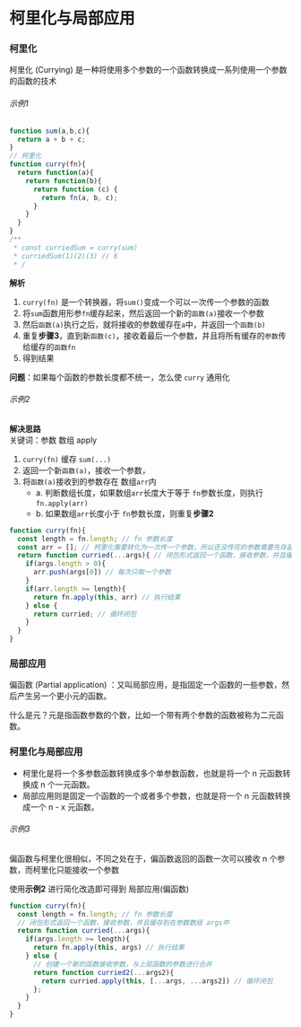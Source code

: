 <TitleList></TitleList>

# 柯里化与局部应用

### 柯里化
柯里化 (Currying) 是一种将使用多个参数的一个函数转换成一系列使用一个参数的函数的技术
###### 示例1
```js
function sum(a,b,c){
  return a + b + c;
}
// 柯里化
function curry(fn){
  return function(a){
    return function(b){
      return function (c) {
        return fn(a, b, c);
      }
    }
  }
}
/**
 * const curriedSum = curry(sum)
 * curriedSum(1)(2)(3) // 6
 * /
```
**解析**  
1. `curry(fn)` 是一个转换器，将`sum()`变成一个可以一次传一个参数的函数
2.  将`sum`函数用形参`fn`缓存起来，然后返回一个新的`函数(a)`接收一个参数
3. 然后`函数(a)`执行之后，就将接收的参数缓存在`a`中，并返回一个`函数(b)`
4. 重复**步骤3**，直到新`函数(c)`，接收着最后一个参数，并且将所有缓存的`参数`传给缓存的`函数fn`
5. 得到结果

**问题**：如果每个函数的参数长度都不统一，怎么使 `curry` 通用化
###### 示例2
**解决思路**  
关键词：参数 数组 apply
1. `curry(fn)` 缓存 `sum(...)`
2. 返回一个新`函数(a)`，接收一个参数，
3. 将`函数(a)`接收到的参数存在 数组`arr`内  
   - a. 判断数组长度，如果数组`arr`长度大于等于 `fn`参数长度，则执行`fn.apply(arr)`  
   - b. 如果数组`arr`长度小于 `fn`参数长度，则重复**步骤2**
```js
function curry(fn){
  const length = fn.length; // fn 参数长度
  const arr = []; // 柯里化需要转化为一次传一个参数，所以还没传完的参数需要先存起来
  return function curried(...args){ // 闭包形式返回一个函数，接收参数，并且缓存到 数组中
    if(args.length > 0){ 
      arr.push(args[0]) // 每次只取一个参数
    }
    if(arr.length >= length){
      return fn.apply(this, arr) // 执行结果
    } else {
      return curried; // 循环闭包
    }
  }
}
```



### 局部应用
偏函数 (Partial application) ：又叫局部应用，是指固定一个函数的一些参数，然后产生另一个更小元的函数。  

什么是元？元是指函数参数的个数，比如一个带有两个参数的函数被称为二元函数。  

### 柯里化与局部应用
- 柯里化是将一个多参数函数转换成多个单参数函数，也就是将一个 n 元函数转换成 n 个一元函数。
- 局部应用则是固定一个函数的一个或者多个参数，也就是将一个 n 元函数转换成一个 n - x 元函数。

###### 示例3
偏函数与柯里化很相似，不同之处在于，偏函数返回的函数一次可以接收 n 个参数，而柯里化只能接收一个参数  

使用**示例2** 进行简化改造即可得到 局部应用(偏函数)
```js
function curry(fn){
  const length = fn.length; // fn 参数长度
  // 闭包形式返回一个函数，接收参数，并且缓存到在参数数组 args中
  return function curried(...args){ 
    if(args.length >= length){
      return fn.apply(this, args) // 执行结果
    } else {
      // 创建一个新的函数接收参数，与上层函数的参数进行合并
      return function curried2(...args2){ 
        return curried.apply(this, [...args, ...args2]) // 循环闭包
      }; 
    }
  }
}
```